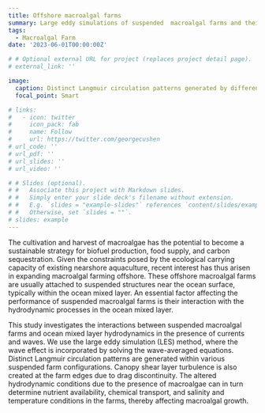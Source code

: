 ```yaml
---
title: Offshore macroalgal farms
summary: Large eddy simulations of suspended  macroalgal farms and their interactions with ocean mixed layer hydridnamics 
tags:
  - Macroalgal Farm
date: '2023-06-01T00:00:00Z'

# # Optional external URL for project (replaces project detail page).
# external_link: ''

image:
  caption: Distinct Langmuir circulation patterns generated by different suspended farm configurations
  focal_point: Smart

# links:
#   - icon: twitter
#     icon_pack: fab
#     name: Follow
#     url: https://twitter.com/georgecushen
# url_code: ''
# url_pdf: ''
# url_slides: ''
# url_video: ''

# # Slides (optional).
# #   Associate this project with Markdown slides.
# #   Simply enter your slide deck's filename without extension.
# #   E.g. `slides = "example-slides"` references `content/slides/example-slides.md`.
# #   Otherwise, set `slides = ""`.
# slides: example
---
```


The cultivation and harvest of macroalgae has the potential to become a sustainable strategy for biofuel production, food supply, and carbon sequestration. 
Given the constraints posed by the ecological carrying capacity of existing nearshore aquaculture, recent interest has thus arisen in expanding macroalgal farming offshore. 
These offshore macroalgal farms are usually attached to suspended structures near the ocean surface, typically within the ocean mixed layer. 
An essential factor affecting the performance of suspended macroalgal farms is their interaction with the hydrodynamic processes in the ocean mixed layer. 

This study investigates the interactions between suspended macroalgal farms and ocean mixed layer hydrodynamics in the presence of currents and waves. 
We use the large eddy simulation (LES) method, where the wave effect is incorporated by solving the wave-averaged equations. 
Distinct Langmuir circulation patterns are generated within various suspended farm configurations. 
Canopy shear layer turbulence is also created at the farm edges due to drag discontinuity. 
The altered hydrodynamic conditions due to the presence of macroalgae can in turn determine nutrient availability, chemical transport, 
and salinity and temperature conditions in the farms, thereby affecting macroalgal growth. 

